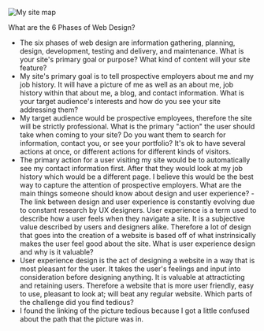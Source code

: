 ![My site map](site-map.JPG)

What are the 6 Phases of Web Design?
- The six phases of web design are information gathering, planning, design, development, testing and delivery, and maintenance.
What is your site's primary goal or purpose? What kind of content will your site feature?
- My site's primary goal is to tell prospective employers about me and my job history. It will have a picture of me as well as an about me, job history within that about me, a blog, and contact information.
What is your target audience's interests and how do you see your site addressing them?
- My target audience would be prospective employees, therefore the site will be strictly professional.
What is the primary "action" the user should take when coming to your site? Do you want them to search for information, contact you, or see your portfolio? It's ok to have several actions at once, or different actions for different kinds of visitors.
- The primary action for a user visiting my site would be to automatically see my contact information first. After that they would look at my job history which would be a different page. I believe this would be the best way to capture the attention of prospective employers.
What are the main things someone should know about design and user experience?
-The link between design and user experience is constantly evolving due to constant research by UX designers. User experience is a term used to describe how a user feels when they navigate a site. It is a subjective value described by users and designers alike. Therefore a lot of design that goes into the creation of a website is based off of what instrinsically makes the user feel good about the site.
What is user experience design and why is it valuable?
- User experience design is the act of designing a website in a way that is most pleasant for the user. It takes the user's feelings and input into consideration before designing anything. It is valuable at attracticting and retaining users. Therefore a website that is more user friendly, easy to use, pleasant to look at; will beat any regular website.
Which parts of the challenge did you find tedious?
- I found the linking of the picture tedious because I got a little confused about the path that the picture was in.